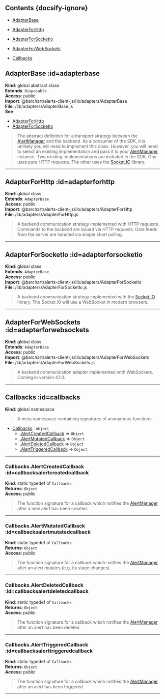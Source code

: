 ## Contents {docsify-ignore}

* [AdapterBase](#AdapterBase) 

* [AdapterForHttp](#AdapterForHttp) 

* [AdapterForSocketIo](#AdapterForSocketIo) 

* [AdapterForWebSockets](#AdapterForWebSockets) 

* [Callbacks](#Callbacks) 

## AdapterBase :id=adapterbase
**Kind**: global abstract class  
**Extends**: <code>Disposable</code>  
**Access**: public  
**Import**: @barchart/alerts-client-js/lib/adapters/AdapterBase  
**File**: /lib/adapters/AdapterBase.js  
**See**

- [AdapterForHttp](/content/sdk/lib-adapters?id=adapterforhttp)
- [AdapterForSocketIo](/content/sdk/lib-adapters?id=adapterforsocketio)

>The abstract definition for a transport strategy between the [AlertManager](/content/sdk/lib?id=alertmanager) and
the backend. As a consumer of the SDK, it is unlikely you will need to implement this
class. However, you will need to select an existing implementation and pass it to your
[AlertManager](/content/sdk/lib?id=alertmanager) instance. Two existing implementations are included in the SDK.
One uses pure HTTP requests. The other uses the [Socket.IO](https://socket.io/docs/)
library.


* * *

## AdapterForHttp :id=adapterforhttp
**Kind**: global class  
**Extends**: <code>AdapterBase</code>  
**Access**: public  
**Import**: @barchart/alerts-client-js/lib/adapters/AdapterForHttp  
**File**: /lib/adapters/AdapterForHttp.js  
>A backend communication strategy implemented with HTTP requests. Commands
to the backend are issued via HTTP requests. Data feeds from the server are
handled via simple short polling.


* * *

## AdapterForSocketIo :id=adapterforsocketio
**Kind**: global class  
**Extends**: <code>AdapterBase</code>  
**Access**: public  
**Import**: @barchart/alerts-client-js/lib/adapters/AdapterForSocketIo  
**File**: /lib/adapters/AdapterForSocketIo.js  
>A backend communication strategy implemented with the [Socket.IO](https://socket.io/docs/) library.
The Socket.IO will use a WebSocket in modern browsers.


* * *

## AdapterForWebSockets :id=adapterforwebsockets
**Kind**: global class  
**Extends**: <code>AdapterBase</code>  
**Access**: public  
**Import**: @barchart/alerts-client-js/lib/adapters/AdapterForWebSockets  
**File**: /lib/adapters/AdapterForWebSockets.js  
>A backend communication adapter implemented with WebSockets. Coming in version 4.1.0.


* * *

## Callbacks :id=callbacks
**Kind**: global namespace  
>A meta namespace containing signatures of anonymous functions.


* [Callbacks](#Callbacks) : <code>object</code>
    * [.AlertCreatedCallback](#CallbacksAlertCreatedCallback) ⇒ <code>Object</code>
    * [.AlertMutatedCallback](#CallbacksAlertMutatedCallback) ⇒ <code>Object</code>
    * [.AlertDeletedCallback](#CallbacksAlertDeletedCallback) ⇒ <code>Object</code>
    * [.AlertTriggeredCallback](#CallbacksAlertTriggeredCallback) ⇒ <code>Object</code>


* * *

### Callbacks.AlertCreatedCallback :id=callbacksalertcreatedcallback
**Kind**: static typedef of <code>Callbacks</code>  
**Returns**: <code>Object</code>  
**Access**: public  
>The function signature for a callback which notifies the [AlertManager](/content/sdk/lib?id=alertmanager)
after a new alert has been created.


* * *

### Callbacks.AlertMutatedCallback :id=callbacksalertmutatedcallback
**Kind**: static typedef of <code>Callbacks</code>  
**Returns**: <code>Object</code>  
**Access**: public  
>The function signature for a callback which notifies the [AlertManager](/content/sdk/lib?id=alertmanager)
after an alert mutates (e.g. its stage changes).


* * *

### Callbacks.AlertDeletedCallback :id=callbacksalertdeletedcallback
**Kind**: static typedef of <code>Callbacks</code>  
**Returns**: <code>Object</code>  
**Access**: public  
>The function signature for a callback which notifies the [AlertManager](/content/sdk/lib?id=alertmanager)
after an alert has been deleted.


* * *

### Callbacks.AlertTriggeredCallback :id=callbacksalerttriggeredcallback
**Kind**: static typedef of <code>Callbacks</code>  
**Returns**: <code>Object</code>  
**Access**: public  
>The function signature for a callback which notifies the [AlertManager](/content/sdk/lib?id=alertmanager)
after an alert has been triggered.


* * *

